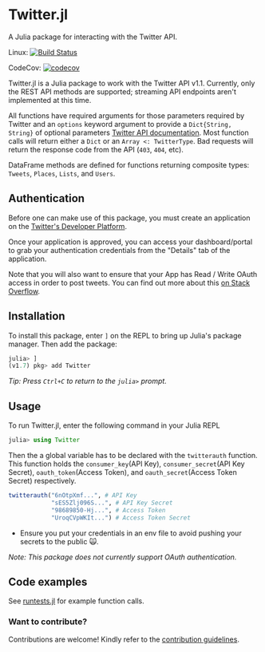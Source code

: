 # Twitter.jl

A Julia package for interacting with the Twitter API.

Linux: [![Build Status](https://travis-ci.org/randyzwitch/Twitter.jl.png)](https://travis-ci.org/randyzwitch/Twitter.jl)
<br/>

CodeCov: [![codecov](https://codecov.io/gh/randyzwitch/Twitter.jl/branch/master/graph/badge.svg)](https://codecov.io/gh/randyzwitch/Twitter.jl)


Twitter.jl is a Julia package to work with the Twitter API v1.1. Currently, only the REST API methods are supported; streaming API endpoints aren't implemented at this time.

All functions have required arguments for those parameters required by Twitter and an `options` keyword argument to provide a `Dict{String, String}` of optional parameters [Twitter API documentation](https://developer.twitter.com/en/docs/twitter-api/v1). Most function calls will return either a `Dict` or an `Array <: TwitterType`. Bad requests will return the response code from the API (`403`, `404`, etc).

DataFrame methods are defined for functions returning composite types: `Tweets`, `Places`, `Lists`, and `Users`.

## Authentication

Before one can make use of this package, you must create an application on the [Twitter's Developer Platform](https://dev.twitter.com).

Once your application is approved, you can access your dashboard/portal to grab your authentication credentials from the "Details" tab of the application.

Note that you will also want to ensure that your App has Read / Write OAuth access in order to post tweets. You can find out more about this [on Stack Overflow](https://stackoverflow.com/a/70958807/7619808).

## Installation

To install this package, enter `]` on the REPL to bring up Julia's package manager. Then add the package:

```julia
julia> ]
(v1.7) pkg> add Twitter
```
*Tip: Press `Ctrl+C` to return to the `julia>` prompt.*
## Usage

To run Twitter.jl, enter the following command in your Julia REPL

```julia
julia> using Twitter
```

Then the a global variable has to be declared with the `twitterauth` function. This function holds the `consumer_key`(API Key), `consumer_secret`(API Key Secret), `oauth_token`(Access Token), and `oauth_secret`(Access Token Secret) respectively.

```julia
twitterauth("6nOtpXmf...", # API Key
            "sES5Zlj096S...", # API Key Secret
            "98689850-Hj...", # Access Token
            "UroqCVpWKIt...") # Access Token Secret
```
* Ensure you put your credentials in an env file to avoid pushing your secrets to the public 🙀.

*Note: This package does not currently support OAuth authentication.*

## Code examples

See [runtests.jl](https://github.com/randyzwitch/Twitter.jl/blob/master/test/runtests.jl) for example function calls.

### Want to contribute? 

Contributions are welcome! Kindly refer to the [contribution guidelines](CONTRIBUTING.md).
